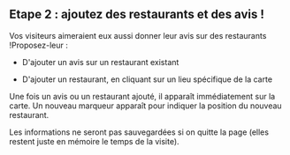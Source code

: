## Etape 2 : ajoutez des restaurants et des avis !
Vos visiteurs aimeraient eux aussi donner leur avis sur des restaurants !Proposez-leur :

* D'ajouter un avis sur un restaurant existant

* D'ajouter un restaurant, en cliquant sur un lieu spécifique de la carte

Une fois un avis ou un restaurant ajouté, il apparaît immédiatement sur la carte. Un nouveau marqueur apparaît pour indiquer la position du nouveau restaurant.

Les informations ne seront pas sauvegardées si on quitte la page (elles restent juste en mémoire le temps de la visite).
